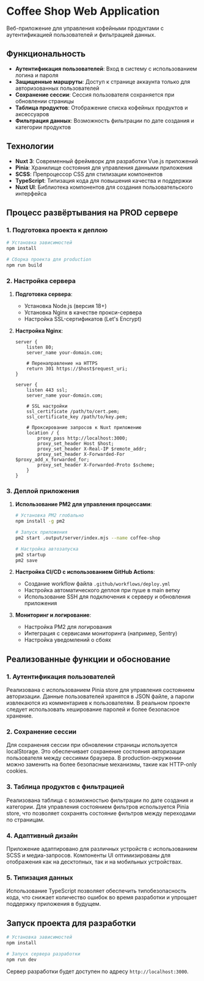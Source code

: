 # Coffee Shop Web Application

Веб-приложение для управления кофейными продуктами с аутентификацией пользователей и фильтрацией данных.

## Функциональность

- **Аутентификация пользователей**: Вход в систему с использованием логина и пароля
- **Защищенные маршруты**: Доступ к странице аккаунта только для авторизованных пользователей
- **Сохранение сессии**: Сессия пользователя сохраняется при обновлении страницы
- **Таблица продуктов**: Отображение списка кофейных продуктов и аксессуаров
- **Фильтрация данных**: Возможность фильтрации по дате создания и категории продуктов

## Технологии

- **Nuxt 3**: Современный фреймворк для разработки Vue.js приложений
- **Pinia**: Хранилище состояния для управления данными приложения
- **SCSS**: Препроцессор CSS для стилизации компонентов
- **TypeScript**: Типизация кода для повышения качества и поддержки
- **Nuxt UI**: Библиотека компонентов для создания пользовательского интерфейса

## Процесс развёртывания на PROD сервере

### 1. Подготовка проекта к деплою

```bash
# Установка зависимостей
npm install

# Сборка проекта для production
npm run build
```

### 2. Настройка сервера

1. **Подготовка сервера**:
   - Установка Node.js (версия 18+)
   - Установка Nginx в качестве прокси-сервера
   - Настройка SSL-сертификатов (Let's Encrypt)

2. **Настройка Nginx**:
   ```nginx
   server {
       listen 80;
       server_name your-domain.com;
       
       # Перенаправление на HTTPS
       return 301 https://$host$request_uri;
   }

   server {
       listen 443 ssl;
       server_name your-domain.com;
       
       # SSL настройки
       ssl_certificate /path/to/cert.pem;
       ssl_certificate_key /path/to/key.pem;
       
       # Проксирование запросов к Nuxt приложению
       location / {
           proxy_pass http://localhost:3000;
           proxy_set_header Host $host;
           proxy_set_header X-Real-IP $remote_addr;
           proxy_set_header X-Forwarded-For $proxy_add_x_forwarded_for;
           proxy_set_header X-Forwarded-Proto $scheme;
       }
   }
   ```

### 3. Деплой приложения

1. **Использование PM2 для управления процессами**:
   ```bash
   # Установка PM2 глобально
   npm install -g pm2
   
   # Запуск приложения
   pm2 start .output/server/index.mjs --name coffee-shop
   
   # Настройка автозапуска
   pm2 startup
   pm2 save
   ```

2. **Настройка CI/CD с использованием GitHub Actions**:
   - Создание workflow файла `.github/workflows/deploy.yml`
   - Настройка автоматического деплоя при пуше в main ветку
   - Использование SSH для подключения к серверу и обновления приложения

3. **Мониторинг и логирование**:
   - Настройка PM2 для логирования
   - Интеграция с сервисами мониторинга (например, Sentry)
   - Настройка уведомлений о сбоях

## Реализованные функции и обоснование

### 1. Аутентификация пользователей
Реализована с использованием Pinia store для управления состоянием авторизации. Данные пользователей хранятся в JSON файле, а пароли извлекаются из комментариев к пользователям. В реальном проекте следует использовать хеширование паролей и более безопасное хранение.

### 2. Сохранение сессии
Для сохранения сессии при обновлении страницы используется localStorage. Это обеспечивает сохранение состояния авторизации пользователя между сессиями браузера. В production-окружении можно заменить на более безопасные механизмы, такие как HTTP-only cookies.

### 3. Таблица продуктов с фильтрацией
Реализована таблица с возможностью фильтрации по дате создания и категории. Для управления состоянием фильтров используется Pinia store, что позволяет сохранять состояние фильтров между переходами по страницам.

### 4. Адаптивный дизайн
Приложение адаптировано для различных устройств с использованием SCSS и медиа-запросов. Компоненты UI оптимизированы для отображения как на десктопных, так и на мобильных устройствах.

### 5. Типизация данных
Использование TypeScript позволяет обеспечить типобезопасность кода, что снижает количество ошибок во время разработки и упрощает поддержку приложения в будущем.

## Запуск проекта для разработки

```bash
# Установка зависимостей
npm install

# Запуск сервера разработки
npm run dev
```

Сервер разработки будет доступен по адресу `http://localhost:3000`.
